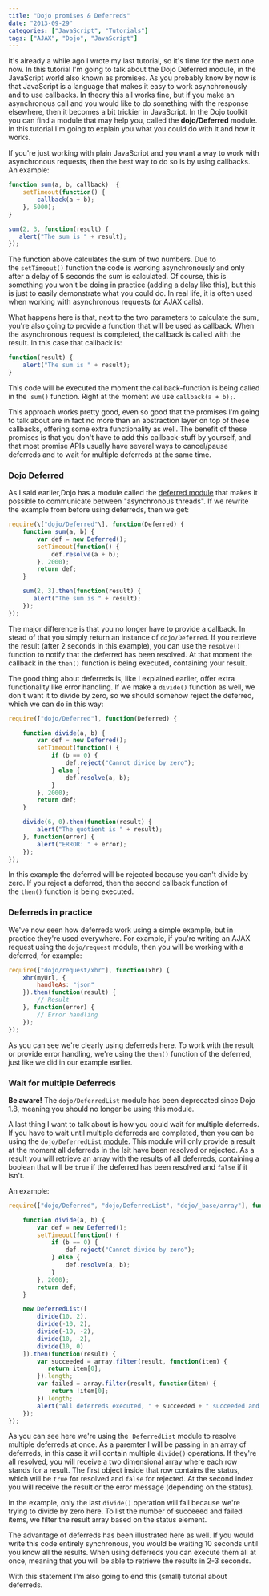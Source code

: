 ```yaml
---
title: "Dojo promises & Deferreds"
date: "2013-09-29"
categories: ["JavaScript", "Tutorials"]
tags: ["AJAX", "Dojo", "JavaScript"]
---
```


It's already a while ago I wrote my last tutorial, so it's time for the next one now. In this tutorial I'm going to talk about the Dojo Deferred module, in the JavaScript world also known as promises. As you probably know by now is that JavaScript is a language that makes it easy to work asynchronously and to use callbacks. In theory this all works fine, but if you make an asynchronous call and you would like to do something with the response elsewhere, then it becomes a bit trickier in JavaScript. In the Dojo toolkit you can find a module that may help you, called the **dojo/Deferred** module. In this tutorial I'm going to explain you what you could do with it and how it works.

If you're just working with plain JavaScript and you want a way to work with asynchronous requests, then the best way to do so is by using callbacks. An example:

```javascript
function sum(a, b, callback)  {
    setTimeout(function() {
        callback(a + b);
    }, 5000);
}

sum(2, 3, function(result) {
   alert("The sum is " + result); 
});
```

The function above calculates the sum of two numbers. Due to the `setTimeout()` function the code is working asynchronously and only after a delay of 5 seconds the sum is calculated. Of course, this is something you won't be doing in practice (adding a delay like this), but this is just to easily demonstrate what you could do. In real life, it is often used when working with asynchronous requests (or AJAX calls).

What happens here is that, next to the two parameters to calculate the sum, you're also going to provide a function that will be used as callback. When the asynchronous request is completed, the callback is called with the result. In this case that callback is:

```javascript
function(result) {
    alert("The sum is " + result);
}
```

This code will be executed the moment the callback-function is being called in the  `sum()` function. Right at the moment we use `callback(a + b);`.

This approach works pretty good, even so good that the promises I'm going to talk about are in fact no more than an abstraction layer on top of these callbacks, offering some extra functionality as well. The benefit of these promises is that you don't have to add this callback-stuff by yourself, and that most promise APIs usually have several ways to cancel/pause deferreds and to wait for multiple deferreds at the same time.

### Dojo Deferred

As I said earlier,Dojo has a module called the [deferred module](http://dojotoolkit.org/reference-guide/dojo/Deferred.html "Dojo Deferred") that makes it possible to communicate between "asynchronous threads". If we rewrite the example from before using deferreds, then we get:

```javascript
require(\["dojo/Deferred"\], function(Deferred) {
    function sum(a, b) {
        var def = new Deferred();
        setTimeout(function() {
            def.resolve(a + b);
        }, 2000);
        return def;
    }

    sum(2, 3).then(function(result) {
       alert("The sum is " + result); 
    });
});
```

The major difference is that you no longer have to provide a callback. In stead of that you simply return an instance of `dojo/Deferred`. If you retrieve the result (after 2 seconds in this example), you can use the `resolve()` function to notify that the deferred has been resolved. At that moment the callback in the `then()` function is being executed, containing your result.

The good thing about deferreds is, like I explained earlier, offer extra functionality like error handling. If we make a `divide()` function as well, we don't want it to divide by zero, so we should somehow reject the deferred, which we can do in this way:

```javascript
require(["dojo/Deferred"], function(Deferred) {

    function divide(a, b) {
        var def = new Deferred();
        setTimeout(function() {
            if (b == 0) {
                def.reject("Cannot divide by zero");   
            } else {
                def.resolve(a, b);
            }
        }, 2000);
        return def;
    }

    divide(6, 0).then(function(result) {
        alert("The quotient is " + result); 
    }, function(error) {
        alert("ERROR: " + error);   
    });
});
```

In this example the deferred will be rejected because you can't divide by zero. If you reject a deferred, then the second callback function of the `then()` function is being executed.

### Deferreds in practice

We've now seen how deferreds work using a simple example, but in practice they're used everywhere. For example, if you're writing an AJAX request using the `dojo/request` module, then you will be working with a deferred, for example:

```javascript
require(["dojo/request/xhr"], function(xhr) {
    xhr(myUrl, {
        handleAs: "json"
    }).then(function(result) {
        // Result
    }, function(error) {
        // Error handling
    });
});
```

As you can see we're clearly using deferreds here. To work with the result or provide error handling, we're using the `then()` function of the deferred, just like we did in our example earlier.

### Wait for multiple Deferreds

**Be aware!** The `dojo/DeferredList` module has been deprecated since Dojo 1.8, meaning you should no longer be using this module.

A last thing I want to talk about is how you could wait for multiple deferreds. If you have to wait until multiple deferreds are completed, then you can be using the `dojo/DeferredList` [module](http://dojotoolkit.org/reference-guide/dojo/DeferredList.html "Dojo DeferredList"). This module will only provide a result at the moment all deferreds in the lsit have been resolved or rejected. As a result you will retrieve an array with the results of all deferreds, containing a boolean that will be `true` if the deferred has been resolved and `false` if it isn't.

An example:

```javascript
require(["dojo/Deferred", "dojo/DeferredList", "dojo/_base/array"], function(Deferred, DeferredList, array) {

    function divide(a, b) {
        var def = new Deferred();
        setTimeout(function() {
            if (b == 0) {
                def.reject("Cannot divide by zero");   
            } else {
                def.resolve(a, b);
            }
        }, 2000);
        return def;
    }

    new DeferredList([
        divide(10, 2),
        divide(-10, 2),
        divide(-10, -2),
        divide(10, -2),
        divide(10, 0)
    ]).then(function(result) {
        var succeeded = array.filter(result, function(item) {
           return item[0]; 
        }).length;
        var failed = array.filter(result, function(item) {
            return !item[0];
        }).length;
        alert("All deferreds executed, " + succeeded + " succeeded and " + failed + " failed.");
    });
});
```

As you can see here we're using the  `DeferredList` module to resolve multiple deferreds at once. As a paremter I will be passing in an array of deferreds, in this case it will contain multiple `divide()` operations. If they're all resolved, you will receive a two dimensional array where each row stands for a result. The first object inside that row contains the status, which will be `true` for resolved and `false` for rejected. At the second index you will receive the result or the error message (depending on the status).

In the example, only the last `divide()` operation will fail because we're trying to divide by zero here. To list the number of succeeed and failed items, we filter the result array based on the status element.

The advantage of deferreds has been illustrated here as well. If you would write this code entirely synchronous, you would be waiting 10 seconds until you know all the results. When using deferreds you can execute them all at once, meaning that you will be able to retrieve the results in 2-3 seconds.

With this statement I'm also going to end this (small) tutorial about deferreds.
